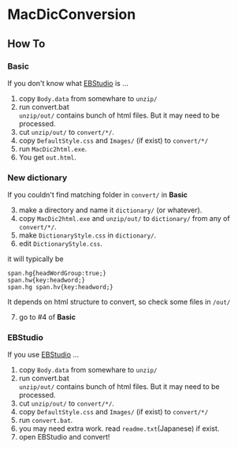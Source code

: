 # MacDicConversion
## How To
### Basic
If you don't know what [EBStudio](http://ebstudio.info/home/EBStudio.html) is ...

1. copy ``Body.data`` from somewhare to ``unzip/``
2. run convert.bat  
``unzip/out/`` contains bunch of html files. But it may need to be processed. 
3. cut ``unzip/out/`` to ``convert/*/``.
4. copy ``DefaultStyle.css`` and ``Images/`` (if exist) to ``convert/*/``
5. run ``MacDic2html.exe``.
6. You get ``out.html``.

### New dictionary
If you couldn't find matching folder in ``convert/`` in **Basic**

3. make a directory and name it ``dictionary/`` (or whatever).
4. copy ``MacDic2html.exe`` and ``unzip/out/`` to ``dictionary/`` from any of ``convert/*/``.
5. make ``DictionaryStyle.css`` in ``dictionary/``.
6. edit ``DictionaryStyle.css``.

it will typically be
```
span.hg{headWordGroup:true;}
span.hw{key:headword;}
span.hg span.hv{key:headword;}
```
It depends on html structure to convert, so check some files in ``/out/``

7. go to #4 of **Basic**

### EBStudio
If you use [EBStudio](http://ebstudio.info/home/EBStudio.html) ...

1. copy ``Body.data`` from somewhare to ``unzip/``
2. run convert.bat  
``unzip/out/`` contains bunch of html files. But it may need to be processed. 
3. cut ``unzip/out/`` to ``convert/*/``.
4. copy ``DefaultStyle.css`` and ``Images/`` (if exist) to ``convert/*/``
5. run ``convert.bat``.
6. you may need extra work. read ``readme.txt``(Japanese) if exist.
7. open EBStudio and convert!
